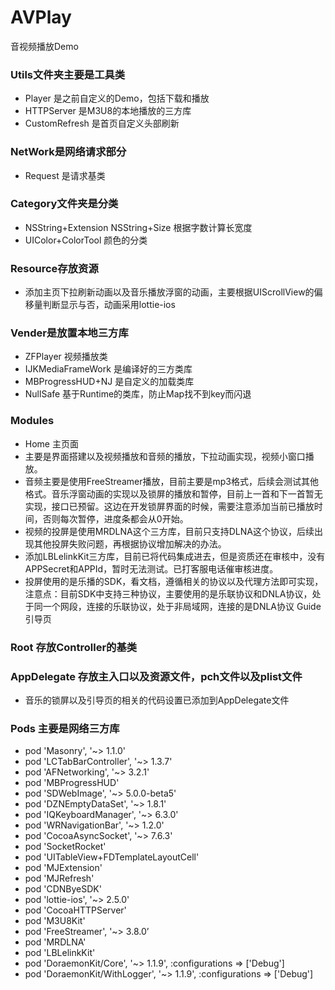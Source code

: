 # AVPlay
音视频播放Demo

### Utils文件夹主要是工具类
* Player 是之前自定义的Demo，包括下载和播放  
* HTTPServer 是M3U8的本地播放的三方库  
* CustomRefresh 是首页自定义头部刷新

### NetWork是网络请求部分
* Request 是请求基类

### Category文件夹是分类
* NSString+Extension NSString+Size 根据字数计算长宽度 
* UIColor+ColorTool 颜色的分类

### Resource存放资源
* 添加主页下拉刷新动画以及音乐播放浮窗的动画，主要根据UIScrollView的偏移量判断显示与否，动画采用lottie-ios

### Vender是放置本地三方库
* ZFPlayer 视频播放类 
* IJKMediaFrameWork 是编译好的三方类库 
* MBProgressHUD+NJ 是自定义的加载类库 
* NullSafe 基于Runtime的类库，防止Map找不到key而闪退

### Modules 
* Home 主页面
* 主要是界面搭建以及视频播放和音频的播放，下拉动画实现，视频小窗口播放。
* 音频主要是使用FreeStreamer播放，目前主要是mp3格式，后续会测试其他格式。音乐浮窗动画的实现以及锁屏的播放和暂停，目前上一首和下一首暂无实现，接口已预留。这边在开发锁屏界面的时候，需要注意添加当前已播放时间，否则每次暂停，进度条都会从0开始。
* 视频的投屏是使用MRDLNA这个三方库，目前只支持DLNA这个协议，后续出现其他投屏失败问题，再根据协议增加解决的办法。
* 添加LBLelinkKit三方库，目前已将代码集成进去，但是资质还在审核中，没有APPSecret和APPId，暂时无法测试。已打客服电话催审核进度。
* 投屏使用的是乐播的SDK，看文档，遵循相关的协议以及代理方法即可实现，注意点：目前SDK中支持三种协议，主要使用的是乐联协议和DNLA协议，处于同一个网段，连接的乐联协议，处于非局域网，连接的是DNLA协议
Guide 引导页

### Root 存放Controller的基类
### AppDelegate 存放主入口以及资源文件，pch文件以及plist文件
* 音乐的锁屏以及引导页的相关的代码设置已添加到AppDelegate文件

### Pods 主要是网络三方库
 * pod 'Masonry', '~> 1.1.0'
 * pod 'LCTabBarController', '~> 1.3.7'
 * pod 'AFNetworking', '~> 3.2.1'
 * pod 'MBProgressHUD'
 * pod 'SDWebImage', '~> 5.0.0-beta5'
 * pod 'DZNEmptyDataSet', '~> 1.8.1'
 * pod 'IQKeyboardManager', '~> 6.3.0'
 * pod 'WRNavigationBar', '~> 1.2.0'
 * pod 'CocoaAsyncSocket', '~> 7.6.3'
 * pod 'SocketRocket'
 * pod 'UITableView+FDTemplateLayoutCell'
 * pod 'MJExtension'
 * pod 'MJRefresh'
 * pod 'CDNByeSDK'
 * pod 'lottie-ios', '~> 2.5.0'
 * pod 'CocoaHTTPServer'
 * pod 'M3U8Kit'
 * pod 'FreeStreamer', '~> 3.8.0’
 * pod 'MRDLNA'
 * pod 'LBLelinkKit'
 * pod 'DoraemonKit/Core', '~> 1.1.9', :configurations => ['Debug']
 * pod 'DoraemonKit/WithLogger', '~> 1.1.9', :configurations => ['Debug']

